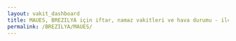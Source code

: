```yaml
---
layout: vakit_dashboard
title: MAUES, BREZILYA için iftar, namaz vakitleri ve hava durumu - ilçe/eyalet seç
permalink: /BREZILYA/MAUES/
---
```


<script type="text/javascript">
  var GLOBAL_COUNTRY = 'BREZILYA';
  var GLOBAL_CITY = 'MAUES';
  var GLOBAL_STATE = '';
  var lat = 72;
  var lon = 21;
</script>
